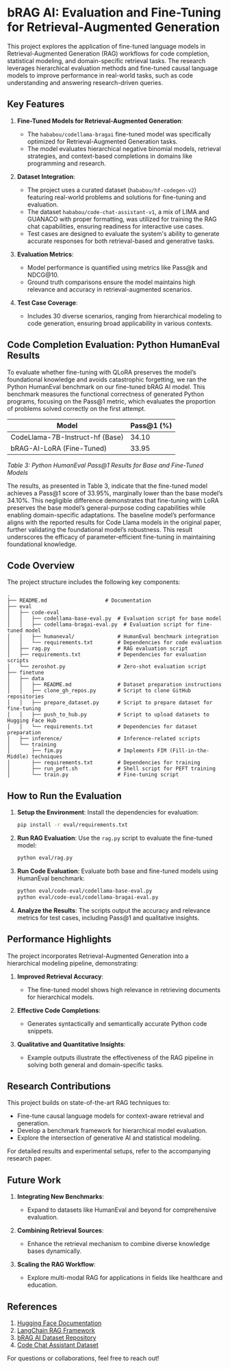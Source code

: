 # bRAG AI: Evaluation and Fine-Tuning for Retrieval-Augmented Generation

This project explores the application of fine-tuned language models in Retrieval-Augmented Generation (RAG) workflows for code completion, statistical modeling, and domain-specific retrieval tasks. The research leverages hierarchical evaluation methods and fine-tuned causal language models to improve performance in real-world tasks, such as code understanding and answering research-driven queries.

## Key Features

1. **Fine-Tuned Models for Retrieval-Augmented Generation**:
   - The `hababou/codellama-bragai` fine-tuned model was specifically optimized for Retrieval-Augmented Generation tasks.
   - The model evaluates hierarchical negative binomial models, retrieval strategies, and context-based completions in domains like programming and research.

2. **Dataset Integration**:
   - The project uses a curated dataset (`hababou/hf-codegen-v2`) featuring real-world problems and solutions for fine-tuning and evaluation.
   - The dataset `hababou/code-chat-assistant-v1`, a mix of LIMA and GUANACO with proper formatting, was utilized for training the RAG chat capabilities, ensuring readiness for interactive use cases.
   - Test cases are designed to evaluate the system's ability to generate accurate responses for both retrieval-based and generative tasks.

3. **Evaluation Metrics**:
   - Model performance is quantified using metrics like Pass@k and NDCG@10.
   - Ground truth comparisons ensure the model maintains high relevance and accuracy in retrieval-augmented scenarios.

4. **Test Case Coverage**:
   - Includes 30 diverse scenarios, ranging from hierarchical modeling to code generation, ensuring broad applicability in various contexts.

## Code Completion Evaluation: Python HumanEval Results

To evaluate whether fine-tuning with QLoRA preserves the model’s foundational knowledge and avoids catastrophic forgetting, we ran the Python HumanEval benchmark on our fine-tuned bRAG AI model. This benchmark measures the functional correctness of generated Python programs, focusing on the Pass@1 metric, which evaluates the proportion of problems solved correctly on the first attempt.

| Model                         | Pass@1 (%) |
|-------------------------------|------------|
| CodeLlama-7B-Instruct-hf (Base) | 34.10       |
| bRAG-AI-LoRA (Fine-Tuned)      | 33.95       |

*Table 3: Python HumanEval Pass@1 Results for Base and Fine-Tuned Models*

The results, as presented in Table 3, indicate that the fine-tuned model achieves a Pass@1 score of 33.95%, marginally lower than the base model’s 34.10%. This negligible difference demonstrates that fine-tuning with LoRA preserves the base model’s general-purpose coding capabilities while enabling domain-specific adaptations. The baseline model’s performance aligns with the reported results for Code Llama models in the original paper, further validating the foundational model’s robustness. This result underscores the efficacy of parameter-efficient fine-tuning in maintaining foundational knowledge.

## Code Overview

The project structure includes the following key components:

```
.
├── README.md                   # Documentation
├── eval
│   ├── code-eval
│   │   ├── codellama-base-eval.py  # Evaluation script for base model
│   │   ├── codellama-bragai-eval.py  # Evaluation script for fine-tuned model
│   │   ├── humaneval/              # HumanEval benchmark integration
│   │   └── requirements.txt        # Dependencies for code evaluation
│   ├── rag.py                      # RAG evaluation script
│   ├── requirements.txt            # Dependencies for evaluation scripts
│   └── zeroshot.py                 # Zero-shot evaluation script
├── finetune
│   ├── data
│   │   ├── README.md               # Dataset preparation instructions
│   │   ├── clone_gh_repos.py       # Script to clone GitHub repositories
│   │   ├── prepare_dataset.py      # Script to prepare dataset for fine-tuning
│   │   ├── push_to_hub.py          # Script to upload datasets to Hugging Face Hub
│   │   └── requirements.txt        # Dependencies for dataset preparation
│   ├── inference/                  # Inference-related scripts
│   └── training
│       ├── fim.py                  # Implements FIM (Fill-in-the-Middle) techniques
│       ├── requirements.txt        # Dependencies for training
│       ├── run_peft.sh             # Shell script for PEFT training
│       └── train.py                # Fine-tuning script
```

## How to Run the Evaluation

1. **Setup the Environment**:
   Install the dependencies for evaluation:
   ```bash
   pip install -r eval/requirements.txt
   ```

2. **Run RAG Evaluation**:
   Use the `rag.py` script to evaluate the fine-tuned model:
   ```bash
   python eval/rag.py
   ```

3. **Run Code Evaluation**:
   Evaluate both base and fine-tuned models using HumanEval benchmark:
   ```bash
   python eval/code-eval/codellama-base-eval.py
   python eval/code-eval/codellama-bragai-eval.py
   ```

4. **Analyze the Results**:
   The scripts output the accuracy and relevance metrics for test cases, including Pass@1 and qualitative insights.

## Performance Highlights

The project incorporates Retrieval-Augmented Generation into a hierarchical modeling pipeline, demonstrating:

1. **Improved Retrieval Accuracy**:
   - The fine-tuned model shows high relevance in retrieving documents for hierarchical models.

2. **Effective Code Completions**:
   - Generates syntactically and semantically accurate Python code snippets.

3. **Qualitative and Quantitative Insights**:
   - Example outputs illustrate the effectiveness of the RAG pipeline in solving both general and domain-specific tasks.

## Research Contributions

This project builds on state-of-the-art RAG techniques to:
   - Fine-tune causal language models for context-aware retrieval and generation.
   - Develop a benchmark framework for hierarchical model evaluation.
   - Explore the intersection of generative AI and statistical modeling.

For detailed results and experimental setups, refer to the accompanying research paper.

## Future Work

1. **Integrating New Benchmarks**:
   - Expand to datasets like HumanEval and beyond for comprehensive evaluation.

2. **Combining Retrieval Sources**:
   - Enhance the retrieval mechanism to combine diverse knowledge bases dynamically.

3. **Scaling the RAG Workflow**:
   - Explore multi-modal RAG for applications in fields like healthcare and education.

## References

1. [Hugging Face Documentation](https://huggingface.co/docs/)
2. [LangChain RAG Framework](https://docs.langchain.com/docs/)
3. [bRAG AI Dataset Repository](https://huggingface.co/datasets/hababou/hf-codegen-v2)
4. [Code Chat Assistant Dataset](https://huggingface.co/datasets/hababou/code-chat-assistant-v1)

For questions or collaborations, feel free to reach out!

